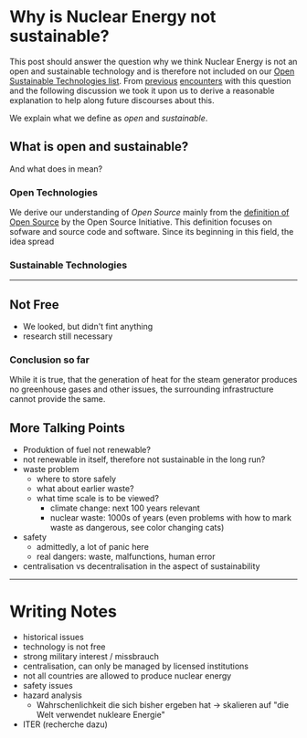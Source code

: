 # Why is Nuclear Energy not sustainable?

This post should answer the question why we think Nuclear Energy is not an open and sustainable technology and is therefore not included on our [Open Sustainable Technologies list](https://opensustain.tech/).
From [previous](https://news.ycombinator.com/item?id=25217989) [encounters](https://www.reddit.com/r/climatechange/comments/jdl5s8/open_source_projects_to_sustain_stable_climate/) with this question and the following discussion we took it upon us to derive a reasonable explanation to help along future discourses about this.

We explain what we define as _open_ and _sustainable_.

## What is open and sustainable?

And what does in mean?

### Open Technologies

We derive our understanding of _Open Source_ mainly from the [definition of Open Source](https://opensource.org/osd) by the Open Source Initiative.
This definition focuses on sofware and source code and software. Since its beginning in this field, the idea spread 



### Sustainable Technologies





- - -

## Not Free

* We looked, but didn't fint anything
* research still necessary




### Conclusion so far

While it is true, that the generation of heat for the steam generator produces no greenhouse gases and other issues,
the surrounding infrastructure cannot provide the same.

## More Talking Points

* Produktion of fuel not renewable?
* not renewable in itself, therefore not sustainable in the long run?
* waste problem
  * where to store safely
  * what about earlier waste?
  * what time scale is to be viewed?
    * climate change: next 100 years relevant
    * nuclear waste: 1000s of years (even problems with how to mark waste as dangerous, see color changing cats)
* safety
  * admittedly, a lot of panic here
  * real dangers: waste, malfunctions, human error
* centralisation vs decentralisation in the aspect of sustainability


- - -

# Writing Notes

* historical issues
* technology is not free
* strong military interest / missbrauch
* centralisation, can only be managed by licensed institutions
* not all countries are allowed to produce nuclear energy
* safety issues
* hazard analysis
  * Wahrschenlichkeit die sich bisher ergeben hat -> skalieren auf "die Welt verwendet nukleare Energie"
* ITER (recherche dazu)
  



